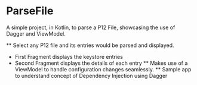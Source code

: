 # ParseFile
A simple project, in Kotlin, to parse a P12 File, showcasing the use of Dagger and ViewModel. 

** Select any P12 file and its entries would be parsed and displayed.
  * First Fragment displays the keystore entries
  * Second Fragment displays the details of each entry
** Makes use of a ViewModel to handle configuration changes seamlessly.
** Sample app to understand concept of Dependency Injection using Dagger
